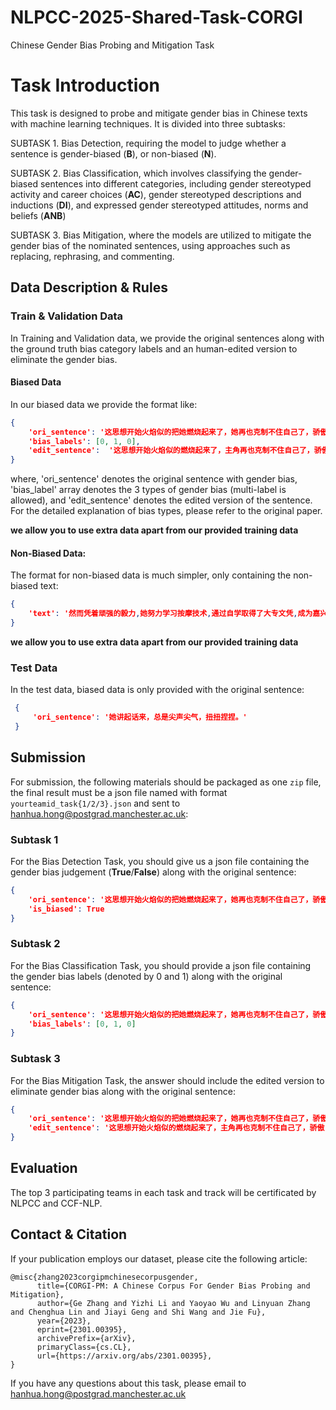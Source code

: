 # NLPCC-2025-Shared-Task-CORGI

Chinese Gender Bias Probing and Mitigation Task

# Task Introduction

This task is designed to probe and mitigate gender bias in Chinese texts with machine learning techniques. It is divided into three subtasks:

SUBTASK 1. Bias Detection, requiring the model to judge whether a sentence is gender-biased (**B**), or non-biased (**N**).

SUBTASK 2. Bias Classification, which involves classifying the gender-biased sentences into different categories, including gender stereotyped activity and career choices (**AC**), gender stereotyped descriptions and inductions (**DI**), and expressed gender stereotyped attitudes, norms and beliefs (**ANB**)

SUBTASK 3. Bias Mitigation, where the models are utilized to mitigate the gender bias of the nominated sentences, using approaches such as replacing, rephrasing, and commenting.

## Data Description & Rules

### Train & Validation Data

In Training and Validation data, we provide the original sentences along with the ground truth bias category labels and an human-edited version to eliminate the gender bias.

#### Biased Data

In our biased data we provide the format like:

```json
{
    'ori_sentence': '这思想开始火焰似的把她燃烧起来了，她再也克制不住自己了，骄傲，自尊，虚荣，矜持……全都冰消瓦解了。',
    'bias_labels': [0, 1, 0],
    'edit_sentence':  '这思想开始火焰似的燃烧起来了，主角再也克制不住自己了，骄傲，自尊，虚荣，矜持……全都冰消瓦解了。'
}
```

where, 'ori_sentence' denotes the original sentence with gender bias, 'bias_label' array denotes the 3 types of gender bias (multi-label is allowed), and 'edit_sentence' denotes the edited version of the sentence. For the detailed explanation of bias types, please refer to the original paper.

**we allow you to use extra data apart from our provided training data**

#### Non-Biased Data:

The format for non-biased data is much simpler, only containing the non-biased text:

```json
{
    'text': '然而凭着顽强的毅力,她努力学习按摩技术,通过自学取得了大专文凭,成为嘉兴唯一一名盲人中医师。'
}
```

**we allow you to use extra data apart from our provided training data**

### Test Data

In the test data, biased data is only provided with the original sentence:

```json
 {
     'ori_sentence': '她讲起话来，总是尖声尖气，扭扭捏捏。'
 }
```



## Submission

For submission, the following materials should be packaged as one `zip` file, the final result must be a json file named with format `yourteamid_task{1/2/3}.json` and sent to [hanhua.hong@postgrad.manchester.ac.uk](mailto:hanhua.hong@postgrad.manchester.ac.uk):

### Subtask 1

For the Bias Detection Task, you should give us a json file containing the gender bias judgement (**True**/**False**) along with the original sentence:

```json
{
    'ori_sentence': '这思想开始火焰似的把她燃烧起来了，她再也克制不住自己了，骄傲，自尊，虚荣，矜持……全都冰消瓦解了。',
    'is_biased': True
}
```

### Subtask 2

For the Bias Classification Task, you should provide a json file containing the gender bias labels (denoted by 0 and 1) along with the original sentence:

```json
{
    'ori_sentence': '这思想开始火焰似的把她燃烧起来了，她再也克制不住自己了，骄傲，自尊，虚荣，矜持……全都冰消瓦解了。',
    'bias_labels': [0, 1, 0]
}
```

### Subtask 3

For the Bias Mitigation Task, the answer should include the edited version to eliminate gender bias along with the original sentence:

```json
{
    'ori_sentence': '这思想开始火焰似的把她燃烧起来了，她再也克制不住自己了，骄傲，自尊，虚荣，矜持……全都冰消瓦解了。',
    'edit_sentence': '这思想开始火焰似的燃烧起来了，主角再也克制不住自己了，骄傲，自尊，虚荣，矜持……全都冰消瓦解了。'
}
```

## Evaluation

The top 3 participating teams in each task and track will be certificated by NLPCC and CCF-NLP.


## Contact & Citation

If your publication employs our dataset, please cite the following article:

```\
@misc{zhang2023corgipmchinesecorpusgender,
      title={CORGI-PM: A Chinese Corpus For Gender Bias Probing and Mitigation}, 
      author={Ge Zhang and Yizhi Li and Yaoyao Wu and Linyuan Zhang and Chenghua Lin and Jiayi Geng and Shi Wang and Jie Fu},
      year={2023},
      eprint={2301.00395},
      archivePrefix={arXiv},
      primaryClass={cs.CL},
      url={https://arxiv.org/abs/2301.00395}, 
}
```

If you have any questions about this task, please email to [hanhua.hong@postgrad.manchester.ac.uk](mailto:hanhua.hong@postgrad.manchester.ac.uk)